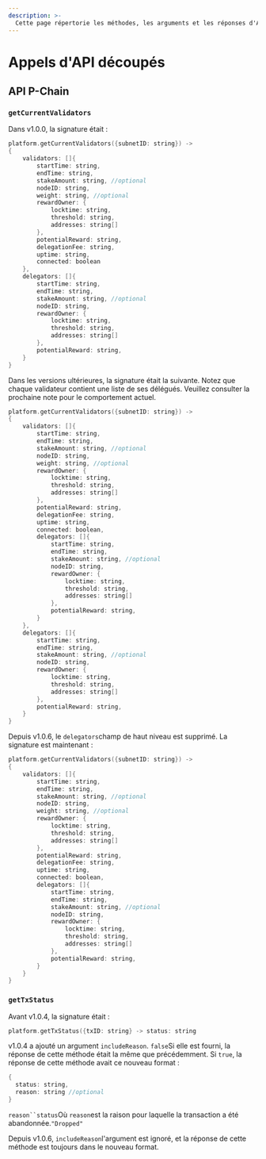 ```yaml
---
description: >-
  Cette page répertorie les méthodes, les arguments et les réponses d'API qui sont deprecated et seront supprimés ou modifiés dans une version future.
---
```


# Appels d'API découpés

## API P-Chain

### `getCurrentValidators`

Dans v1.0.0, la signature était :

```cpp
platform.getCurrentValidators({subnetID: string}) ->
{
    validators: []{
        startTime: string,
        endTime: string,
        stakeAmount: string, //optional
        nodeID: string,
        weight: string, //optional
        rewardOwner: {
            locktime: string,
            threshold: string,
            addresses: string[]
        },
        potentialReward: string,
        delegationFee: string,
        uptime: string,
        connected: boolean
    },
    delegators: []{
        startTime: string,
        endTime: string,
        stakeAmount: string, //optional
        nodeID: string,
        rewardOwner: {
            locktime: string,
            threshold: string,
            addresses: string[]
        },
        potentialReward: string,
    }
}
```

Dans les versions ultérieures, la signature était la suivante. Notez que chaque validateur contient une liste de ses délégués. Veuillez consulter la prochaine note pour le comportement actuel.

```cpp
platform.getCurrentValidators({subnetID: string}) ->
{
    validators: []{
        startTime: string,
        endTime: string,
        stakeAmount: string, //optional
        nodeID: string,
        weight: string, //optional
        rewardOwner: {
            locktime: string,
            threshold: string,
            addresses: string[]
        },
        potentialReward: string,
        delegationFee: string,
        uptime: string,
        connected: boolean,
        delegators: []{
            startTime: string,
            endTime: string,
            stakeAmount: string, //optional
            nodeID: string,
            rewardOwner: {
                locktime: string,
                threshold: string,
                addresses: string[]
            },
            potentialReward: string,
        }
    },
    delegators: []{
        startTime: string,
        endTime: string,
        stakeAmount: string, //optional
        nodeID: string,
        rewardOwner: {
            locktime: string,
            threshold: string,
            addresses: string[]
        },
        potentialReward: string,
    }
}
```

Depuis v1.0.6, le `delegators`champ de haut niveau est supprimé. La signature est maintenant :

```cpp
platform.getCurrentValidators({subnetID: string}) ->
{
    validators: []{
        startTime: string,
        endTime: string,
        stakeAmount: string, //optional
        nodeID: string,
        weight: string, //optional
        rewardOwner: {
            locktime: string,
            threshold: string,
            addresses: string[]
        },
        potentialReward: string,
        delegationFee: string,
        uptime: string,
        connected: boolean,
        delegators: []{
            startTime: string,
            endTime: string,
            stakeAmount: string, //optional
            nodeID: string,
            rewardOwner: {
                locktime: string,
                threshold: string,
                addresses: string[]
            },
            potentialReward: string,
        }
    }
}
```

### `getTxStatus`

Avant v1.0.4, la signature était :

```cpp
platform.getTxStatus({txID: string} -> status: string
```

v1.0.4 a ajouté un argument `includeReason`. `false`Si elle est fourni, la réponse de cette méthode était la même que précédemment. Si `true`, la réponse de cette méthode avait ce nouveau format :

```cpp
{
  status: string,
  reason: string //optional
}
```

`reason``status`Où `reason`est la raison pour laquelle la transaction a été abandonnée.`"Dropped"`

Depuis v1.0.6, `includeReason`l'argument est ignoré, et la réponse de cette méthode est toujours dans le nouveau format.

